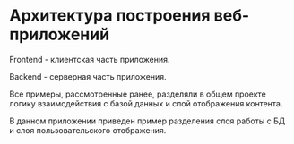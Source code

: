 # Архитектура построения веб-приложений

Frontend - клиентская часть приложения.

Backend - серверная часть приложения.

Все примеры, рассмотренные ранее, разделяли в общем проекте логику
взаимодействия с базой данных и слой отображения контента. 

В данном приложении приведен пример разделения слоя работы с БД и слоя 
пользовательского отображения. 
